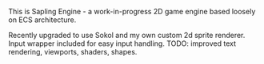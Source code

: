 This is Sapling Engine - a work-in-progress 2D game engine based loosely on ECS architecture.

Recently upgraded to use Sokol and my own custom 2d sprite renderer. Input wrapper included for easy input handling. TODO: improved text rendering, viewports, shaders, shapes.
